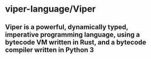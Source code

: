 # viper-language/Viper

## Viper is a powerful, dynamically typed, imperative programming language, using a bytecode VM written in Rust, and a bytecode compiler written in Python 3